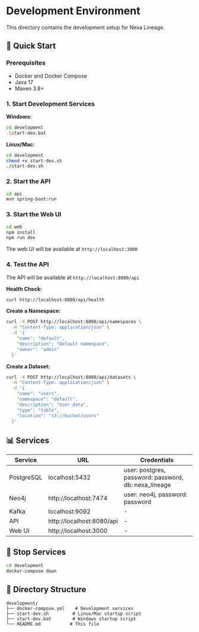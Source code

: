 # Development Environment

This directory contains the development setup for Nexa Lineage.

## 🚀 Quick Start

### Prerequisites
- Docker and Docker Compose
- Java 17
- Maven 3.8+

### 1. Start Development Services

**Windows:**
```bash
cd development
.\start-dev.bat
```

**Linux/Mac:**
```bash
cd development
chmod +x start-dev.sh
./start-dev.sh
```

### 2. Start the API

```bash
cd api
mvn spring-boot:run
```

### 3. Start the Web UI

```bash
cd web
npm install
npm run dev
```

The web UI will be available at `http://localhost:3000`

### 4. Test the API

The API will be available at `http://localhost:8080/api`

**Health Check:**
```bash
curl http://localhost:8080/api/health
```

**Create a Namespace:**
```bash
curl -X POST http://localhost:8080/api/namespaces \
  -H "Content-Type: application/json" \
  -d '{
    "name": "default",
    "description": "Default namespace",
    "owner": "admin"
  }'
```

**Create a Dataset:**
```bash
curl -X POST http://localhost:8080/api/datasets \
  -H "Content-Type: application/json" \
  -d '{
    "name": "users",
    "namespace": "default",
    "description": "User data",
    "type": "table",
    "location": "s3://bucket/users"
  }'
```

## 📊 Services

| Service | URL | Credentials |
|---------|-----|-------------|
| PostgreSQL | localhost:5432 | user: postgres, password: password, db: nexa_lineage |
| Neo4j | http://localhost:7474 | user: neo4j, password: password |
| Kafka | localhost:9092 | - |
| API | http://localhost:8080/api | - |
| Web UI | http://localhost:3000 | - |

## 🛑 Stop Services

```bash
cd development
docker-compose down
```

## 📁 Directory Structure

```
development/
├── docker-compose.yml    # Development services
├── start-dev.sh         # Linux/Mac startup script
├── start-dev.bat        # Windows startup script
└── README.md           # This file
``` 